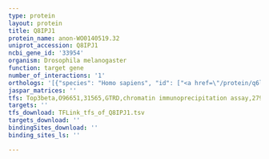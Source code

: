 ```yaml
---
type: protein
layout: protein
title: Q8IPJ1
protein_name: anon-WO0140519.32
uniprot_accession: Q8IPJ1
ncbi_gene_id: '33954'
organism: Drosophila melanogaster
function: target gene
number_of_interactions: '1'
orthologs: '[{"species": "Homo sapiens", "id": ["<a href=\"/protein/q6l8h2\">Q6L8H2</a>"]}, {"species": "Mus musculus", "id": ["A0A1B0GSA0", "<a href=\"/protein/q2ta51\">Q2TA51</a>", "<a href=\"/protein/q64507\">Q64507</a>"]}, {"species": "Rattus norvegicus", "id": ["D3ZNL6"]}]'
jaspar_matrices: ''
tfs: Top3beta,O96651,31565,GTRD,chromatin immunoprecipitation assay,27924024%5Buid%5D,No
targets: ''
tfs_download: TFLink_tfs_of_Q8IPJ1.tsv
targets_download: ''
bindingSites_download: ''
binding_sites_ls: ''

---
```


